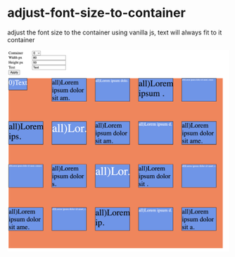 # adjust-font-size-to-container
adjust the font size to the container using vanilla js, text will always fit to it container

![](img.png)
